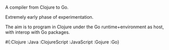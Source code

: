 A compiler from Clojure to Go.

Extremely early phase of experimentation.

The aim is to program in Clojure under the Go runtime+environment as host, with interop with Go packages.

   #{:Clojure       :Java
     :ClojureScript :JavaScript
     :Gojure        :Go}

